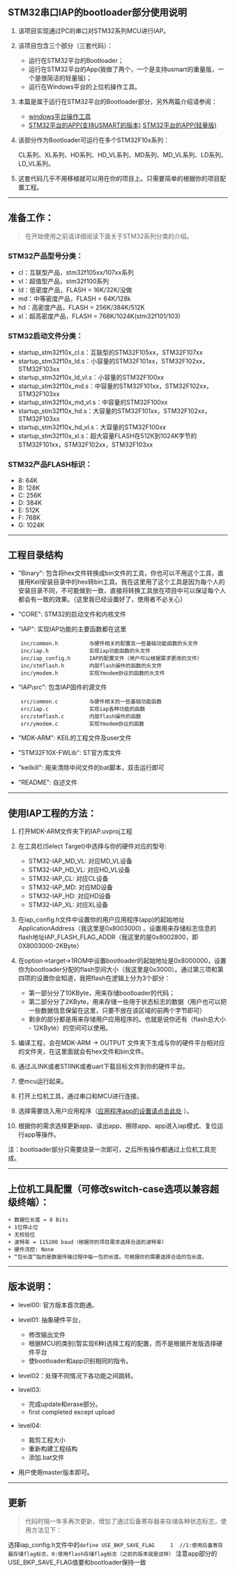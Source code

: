 ﻿
## STM32串口IAP的bootloader部分使用说明

1. 该项目实现通过PC的串口对STM32系列MCU进行IAP。

2. 该项目包含三个部分（三套代码）：
    
    - 运行在STM32平台的Bootloader；
    - 运行在STM32平台的App(我做了两个，一个是支持usmart的重量版，一个是很简洁的轻量版)；
    - 运行在Windows平台的上位机操作工具。

3. 本篇是属于运行在STM32平台的Bootloader部分，另外两篇介绍请参阅：
    - [windows平台操作工具](https://github.com/havenxie/winapp-iap)
    - [STM32平台的APP(支持USMART的版本)](https://github.com/havenxie/stm32-iap-app)     [STM32平台的APP(轻量版)](https://github.com/havenxie/stm32-iap-app_lite)
    

4. 该部分作为Bootloader可运行在多个STM32F10x系列：
    
    CL系列、XL系列、HD系列、HD_VL系列、MD系列、MD_VL系列、LD系列、LD_VL系列。
	
5. 这套代码几乎不用移植就可以用在你的项目上。只需要简单的根据你的项目配置工程。

*****

## 准备工作：

> 在开始使用之前请详细阅读下面关于STM32系列分类的介绍。

### STM32产品型号分类：

- cl：互联型产品，stm32f105xx/107xx系列
- vl：超值型产品，stm32f100系列
- ld：低密度产品，FLASH = 16K/32K/没做
- md：中等密度产品，FLASH = 64K/128k
- hd：高密度产品，FLASH = 256K/384K/512K
- xl：超高密度产品，FLASH = 768K/1024K(stm32f101/103)

###	STM32启动文件分类：

- startup_stm32f10x_cl.s：互联型的STM32F105xx，STM32F107xx
- startup_stm32f10x_ld.s：小容量的STM32F101xx，STM32F102xx，STM32F103xx
- startup_stm32f10x_ld_vl.s：小容量的STM32F100xx
- startup_stm32f10x_md.s：中容量的STM32F101xx，STM32F102xx，STM32F103xx
- startup_stm32f10x_md_vl.s：中容量的STM32F100xx
- startup_stm32f10x_hd.s：大容量的STM32F101xx，STM32F102xx，STM32F103xx
- startup_stm32f10x_hd_vl.s：大容量的STM32F100xx
- startup_stm32f10x_xl.s：超大容量FLASH在512K到1024K字节的STM32F101xx，STM32F102xx，STM32F103xx

### STM32产品FLASH标识：

- 8: 64K
- B: 128K
- C: 256K
- D: 384K
- E: 512K
- F: 768K
- G: 1024K


*****

## 工程目录结构 

- "Binary": 包含将hex文件转换成bin文件的工具，你也可以不用这个工具，直接用Keil安装目录中的hex转bin工具。我在这里用了这个工具是因为每个人的安装目录不同，不可能做到一致，直接将转换工具放在项目中可以保证每个人都会有一致的效果。（这里我已经设置好了，使用者不必关心）

- "CORE": STM32的启动文件和内核文件

- "IAP": 实现IAP功能的主要函数都在这里
```
    inc/common.h          与硬件相关的配置及一些基础功能函数的头文件
    inc/iap.h             实现iap功能函数的头文件  
    inc/iap_config.h      IAP的配置文件（用户可以根据需求更改的文件）   
    inc/stmflash.h        内部flash操作的函数的头文件
    inc/ymodem.h          实现Ymodem协议的函数的头文件  

```

- "IAP\src": 包含IAP固件的源文件
```
    src/common.c          与硬件相关的一些基础功能函数
    src/iap.c             实现iap各种功能的函数  
    src/stmflash.c        内部flash操作的函数
    src/ymodem.c          实现Ymodem协议的函数 
```              

 - "MDK-ARM": KEIL的工程文件及user文件

 - "STM32F10X-FWLib": ST官方库文件

 - "keilkill": 用来清除中间文件的bat脚本，双击运行即可

 - "README": 自述文件
 
      
***** 

## 使用IAP工程的方法：

1. 打开MDK-ARM文件夹下的IAP.uvproj工程

2. 在工具栏(Select Target)中选择与你的硬件对应的型号:

    - STM32-IAP_MD_VL: 对应MD_VL设备    
    - STM32-IAP_HD_VL: 对应HD_VL设备
    - STM32-IAP_CL: 对应CL设备
    - STM32-IAP_MD: 对应MD设备
    - STM32-IAP_HD: 对应HD设备
    - STM32-IAP_XL: 对应XL设备

3. 在iap_config.h文件中设置你的用户应用程序(app)的起始地址ApplicationAddress（我这里是0x8003000) 。设置用来存储标志信息的flash地址IAP_FLASH_FLAG_ADDR（我这里的是0x8002800，即0X8003000-2KByte）

4. 在option->target->1ROM中设置bootloader的起始地址是0x8000000，设置你为bootloader分配的flash空间大小（我这里是0x3000）。通过第三项和第四项的设置你会知道，我把flash在逻辑上分为3个部分：

    + 第一部分分了10KByte，用来存储bootloader的代码；
    + 第二部分分了2KByte，用来存储一些用于状态标志的数据（用户也可以把一些数据信息保留在这里，只要不放在该区域的前两个字节即可）
    + 剩余的部分都是用来存储用户应用程序的。也就是说你还有（flash总大小 - 12KByte）的空间可以使用。

5. 编译工程，会在MDK-ARM -> OUTPUT 文件夹下生成与你的硬件平台相对应的文件夹，在这里面就会有hex文件和bin文件。

6. 通过JLINK或者STlINK或者uart下载目标文件到你的硬件平台。

7. 使mcu运行起来。

8. 打开上位机工具，通过串口和MCU进行连接。

9. 选择需要烧入用户应用程序（[应用程序app的设置请点击此处](https://github.com/havenxie/stm32-iap-app) ）。

10. 根据你的需求选择更新app、读出app、擦除app、app进入iap模式、复位运行app等操作。

注：bootloader部分只需要烧录一次即可，之后所有操作都通过上位机工具完成。


*****

## 上位机工具配置（可修改switch-case选项以兼容超级终端）：
    
    + 数据位长度 = 8 Bits
    + 1位停止位
    + 无校验位
    + 波特率 = 115200 baud（根据你的项目需求选择合适的波特率）
    + 硬件流控: None 
    + “包长度”指的是数据传输过程中每一包的长度。可根据你的需要选择合适的包长度。

*****

## 版本说明：
- level00: 官方版本首次跑通。
- level01: 抽象硬件平台，
	+ 修改输出文件
	+ 根据MCU的类别(暂实现6种)选择工程的配置，而不是根据开发版选择硬件平台
    + 使bootloader和app识别相同的指令。
- level02：处理不同情况下各功能之间跳转。
- level03:
    + 完成update和erase部分。
    + first completed except upload
- level04:
	+ 裁剪工程大小
	+ 重新构建工程结构
	+ 添加.bat文件

- 用户使用master版本即可。


*****

## 更新

> 代码时隔一年多再次更新，增加了通过后备寄存器来存储各种状态标志，使用方法见下：

选择iap_config.h文件中的`define USE_BKP_SAVE_FLAG     1  //1:使用后备寄存器存储flag标志，0:使用flash存储flag标志（之前的版本就是这样）`
注意app部分的USE_BKP_SAVE_FLAG值要和bootloader保持一致

	

